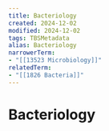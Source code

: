 ```yaml
---
title: Bacteriology
created: 2024-12-02
modified: 2024-12-02
tags: TBSMetadata
alias: Bacteriology
narrowerTerm:
- "[[13523 Microbiology]]"
relatedTerm:
- "[[1826 Bacteria]]"
---
```

# Bacteriology
